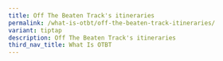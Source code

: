 ```yaml
---
title: Off The Beaten Track's itineraries
permalink: /what-is-otbt/off-the-beaten-track-itineraries/
variant: tiptap
description: Off The Beaten Track's itineraries
third_nav_title: What Is OTBT
---
```

<p></p>